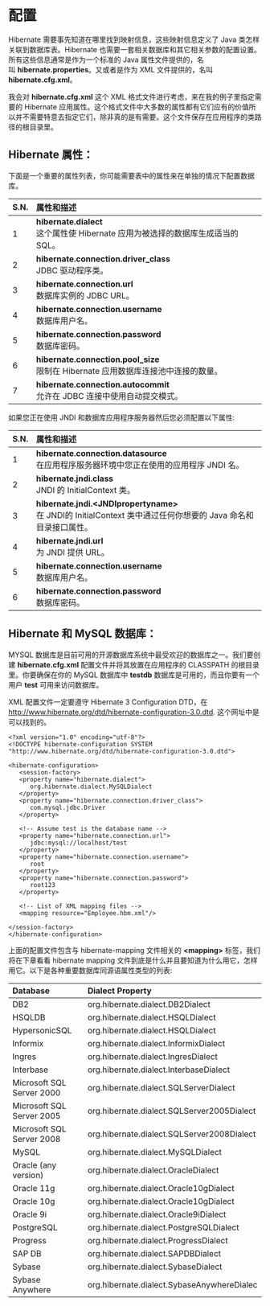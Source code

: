 # 配置

Hibernate 需要事先知道在哪里找到映射信息，这些映射信息定义了 Java 类怎样关联到数据库表。Hibernate 也需要一套相关数据库和其它相关参数的配置设置。所有这些信息通常是作为一个标准的 Java 属性文件提供的，名叫 **hibernate.properties**。又或者是作为 XML 文件提供的，名叫 **hibernate.cfg.xml**。 
  
我会对 **hibernate.cfg.xml** 这个 XML 格式文件进行考虑，来在我的例子里指定需要的 Hibernate 应用属性。这个格式文件中大多数的属性都有它们应有的价值所以并不需要特意去指定它们，除非真的是有需要。这个文件保存在应用程序的类路径的根目录里。

## Hibernate 属性：

下面是一个重要的属性列表，你可能需要表中的属性来在单独的情况下配置数据库。

|**S.N.**|**属性和描述**|
|:------------- |:-------------| 
|1| **hibernate.dialect** <br>这个属性使 Hibernate 应用为被选择的数据库生成适当的 SQL。|                                                     
|2|	**hibernate.connection.driver_class**<br> JDBC 驱动程序类。|
|3|	**hibernate.connection.url** <br>数据库实例的 JDBC URL。|
|4|	**hibernate.connection.username**<br> 数据库用户名。|
|5|	**hibernate.connection.password** <br>数据库密码。|
|6|	**hibernate.connection.pool_size** <br>限制在 Hibernate 应用数据库连接池中连接的数量。|
|7|	**hibernate.connection.autocommit** <br>允许在 JDBC 连接中使用自动提交模式。|

如果您正在使用 JNDI 和数据库应用程序服务器然后您必须配置以下属性:

|**S.N.**|**属性和描述**|
|:------------- |:-------------| 
|1|	**hibernate.connection.datasource** <br>在应用程序服务器环境中您正在使用的应用程序 JNDI 名。|
|2|	**hibernate.jndi.class** <br>JNDI 的 InitialContext 类。|
|3|	**hibernate.jndi.&lt;JNDIpropertyname&gt;** <br>在 JNDI的 InitialContext 类中通过任何你想要的 Java 命名和目录接口属性。|
|4|	**hibernate.jndi.url** <br>为 JNDI 提供 URL。|
|5|	**hibernate.connection.username** <br>数据库用户名。|
|6|	**hibernate.connection.password** <br>数据库密码。|

## Hibernate 和 MySQL 数据库：

MYSQL 数据库是目前可用的开源数据库系统中最受欢迎的数据库之一。我们要创建 **hibernate.cfg.xml** 配置文件并将其放置在应用程序的 CLASSPATH 的根目录里。你要确保在你的 MySQL 数据库中 **testdb** 数据库是可用的，而且你要有一个用户 **test** 可用来访问数据库。

XML 配置文件一定要遵守 Hibernate 3 Configuration DTD，在 http://www.hibernate.org/dtd/hibernate-configuration-3.0.dtd. 这个网址中是可以找到的。  

``` 
<?xml version="1.0" encoding="utf-8"?>
<!DOCTYPE hibernate-configuration SYSTEM 
"http://www.hibernate.org/dtd/hibernate-configuration-3.0.dtd">

<hibernate-configuration>
   <session-factory>
   <property name="hibernate.dialect">
      org.hibernate.dialect.MySQLDialect
   </property>
   <property name="hibernate.connection.driver_class">
      com.mysql.jdbc.Driver
   </property>

   <!-- Assume test is the database name -->
   <property name="hibernate.connection.url">
      jdbc:mysql://localhost/test
   </property>
   <property name="hibernate.connection.username">
      root
   </property>
   <property name="hibernate.connection.password">
      root123
   </property>

   <!-- List of XML mapping files -->
   <mapping resource="Employee.hbm.xml"/>

</session-factory>
</hibernate-configuration> 
```

上面的配置文件包含与 hibernate-mapping 文件相关的 **&lt;mapping&gt;** 标签，我们将在下章看看 hibernate mapping 文件到底是什么并且要知道为什么用它，怎样用它。以下是各种重要数据库同源语属性类型的列表:

|**Database**|**Dialect Property**|
|:------------- |:-------------|  
|DB2|	org.hibernate.dialect.DB2Dialect  |
|HSQLDB|	org.hibernate.dialect.HSQLDialect  |
|HypersonicSQL|	org.hibernate.dialect.HSQLDialect  |
|Informix|	org.hibernate.dialect.InformixDialect  |
|Ingres|	org.hibernate.dialect.IngresDialect  |
|Interbase|	org.hibernate.dialect.InterbaseDialect  |
|Microsoft SQL Server 2000|	org.hibernate.dialect.SQLServerDialect  |
|Microsoft SQL Server 2005|	org.hibernate.dialect.SQLServer2005Dialect  |
|Microsoft SQL Server 2008|	org.hibernate.dialect.SQLServer2008Dialect  |
|MySQL|	org.hibernate.dialect.MySQLDialect  |
|Oracle (any version)|	org.hibernate.dialect.OracleDialect  |
|Oracle 11g|	org.hibernate.dialect.Oracle10gDialect  |
|Oracle 10g|	org.hibernate.dialect.Oracle10gDialect  |
|Oracle 9i|	org.hibernate.dialect.Oracle9iDialect  |
|PostgreSQL|	org.hibernate.dialect.PostgreSQLDialect  |
|Progress|	org.hibernate.dialect.ProgressDialect  |
|SAP DB|	org.hibernate.dialect.SAPDBDialect  |
|Sybase|	org.hibernate.dialect.SybaseDialect  |
|Sybase Anywhere|	org.hibernate.dialect.SybaseAnywhereDialec|
 
